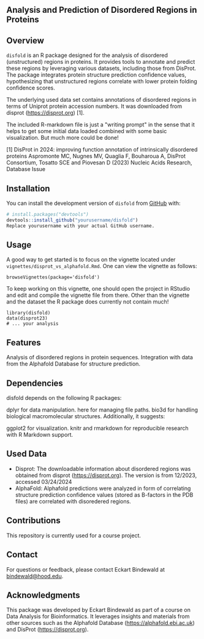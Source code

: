 ## Analysis and Prediction of Disordered Regions in Proteins

## Overview
`disfold` is an R package designed for the analysis of disordered (unstructured) regions in proteins. It provides tools to annotate and predict these regions by leveraging various datasets, including those from DisProt. The package integrates protein structure prediction confidence values, hypothesizing that unstructured regions correlate with lower protein folding confidence scores.

The underlying used data set contains annotations of disordered regions in terms of Uniprot protein accession numbers. It was downloaded from disprot (<https://disprot.org>) [1]. 

The included R-markdown file is just a "writing prompt" in the sense that it helps to get some initial data loaded combined with some basic visualization. But much more could be done!

[1] DisProt in 2024: improving function annotation of intrinsically disordered proteins
Aspromonte MC, Nugnes MV, Quaglia F, Bouharoua A, DisProt Consortium, Tosatto SCE and Piovesan D (2023) Nucleic Acids Research, Database Issue


## Installation

You can install the development version of `disfold` from [GitHub](https://github.com/yourusername/disfold) with:

```r
# install.packages("devtools")
devtools::install_github("yourusername/disfold")
Replace yourusername with your actual GitHub username.
```

## Usage

A good way to get started is to focus on the vignette located under `vignettes/disprot_vs_alphafold.Rmd`. 
One can view the vignette as follows:

```
browseVignettes(package='disfold')
```

To keep working on this vignette, one should open the project in RStudio and edit and compile the vignette file from there. Other than the vignette and the dataset the R package does currently not contain much!

```
library(disfold)
data(disprot23)
# ... your analysis
```

## Features

Analysis of disordered regions in protein sequences.
Integration with data from the Alphafold Database for structure prediction.

## Dependencies

disfold depends on the following R packages:

dplyr for data manipulation.
here for managing file paths.
bio3d for handling biological macromolecular structures.
Additionally, it suggests:

ggplot2 for visualization.
knitr and rmarkdown for reproducible research with R Markdown support.

## Used Data

* Disprot: The downloadable information about disordered regions was obtained from disprot (<https://disprot.org>). The version is from 12/2023, accessed 03/24/2024
* AlphaFold: Alphafold predictions were analyzed in form of correlating structure prediction confidence values (stored as B-factors in the PDB files) are correlated with disoredered regions.

## Contributions

This repository is currently used for a course project.

## Contact

For questions or feedback, please contact Eckart Bindewald at bindewald@hood.edu.

## Acknowledgments

This package was developed by Eckart Bindewald as part of a course on Data Analysis for Bioinformatics. It leverages insights and materials from other sources such as the Alphafold Database (<https://alphafold.ebi.ac.uk>) and DisProt (<https://disprot.org>).

